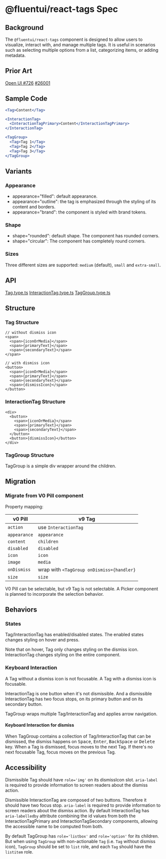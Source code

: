# @fluentui/react-tags Spec

## Background

The `@fluentui/react-tags` component is designed to allow users to visualize, interact with, and manage multiple tags. It is useful in scenarios such as selecting multiple options from a list, categorizing items, or adding metadata.

## Prior Art

[Open UI #726](https://github.com/openui/open-ui/pull/726)
[#26001](https://github.com/microsoft/fluentui/issues/26001)

## Sample Code

```jsx
<Tag>Content</Tag>

<InteractionTag>
  <InteractionTagPrimary>Content</InteractionTagPrimary>
</InteractionTag>

<TagGroup>
  <Tag>Tag 1</Tag>
  <Tag>Tag 2</Tag>
  <Tag>Tag 3</Tag>
</TagGroup>
```

## Variants

### Appearance

- appearance="filled": default appearance.
- appearance="outline": the tag is emphasized through the styling of its content and borders.
- appearance="brand": the component is styled with brand tokens.

### Shape

- shape="rounded": default shape. The component has rounded corners.
- shape="circular": The component has completely round corners.

### Sizes

Three different sizes are supported: `medium` (default), `small` and `extra-small`.

## API

[Tag.type.ts](../src/components/Tag/Tag.types.ts)
[InteractionTag.type.ts](../src/components/InteractionTag/InteractionTag.types.ts)
[TagGroup.type.ts](../src/components/TagGroup/TagGroup.types.ts)

## Structure

### Tag Structure

```tsx
// without dismiss icon
<span>
  <span>{iconOrMedia}</span>
  <span>{primaryText}</span>
  <span>{secondaryText}</span>
</span>

// with dismiss icon
<button>
  <span>{iconOrMedia}</span>
  <span>{primaryText}</span>
  <span>{secondaryText}</span>
  <span>{dismissIcon}</span>
</button>
```

### InteractionTag Structure

```tsx
<div>
  <button>
    <span>{iconOrMedia}</span>
    <span>{primaryText}</span>
    <span>{secondaryText}</span>
  </button>
  <button>{dismissIcon}</button>
</div>
```

### TagGroup Structure

TagGroup is a simple div wrapper around the children.

## Migration

### Migrate from V0 Pill component

Property mapping:

| v0 Pill      | v9 Tag                                    |
| ------------ | ----------------------------------------- |
| `action`     | use `InteractionTag`                      |
| `appearance` | `appearance`                              |
| `content`    | `children`                                |
| `disabled`   | `disabled`                                |
| `icon`       | `icon`                                    |
| `image`      | `media`                                   |
| `onDismiss`  | wrap with `<TagGroup onDismiss={handler}` |
| `size`       | `size`                                    |

V0 Pill can be selectable, but v9 Tag is not selectable. A Picker component is planned to incorporate the selection behavior.

## Behaviors

### States

Tag/InteractionTag has enabled/disabled states. The enabled states changes styling on hover and press.

Note that on hover, Tag only changes styling on the dismiss icon. InteractionTag changes styling on the entire component.

### Keyboard Interaction

A Tag without a dismiss icon is not focusable. A Tag with a dismiss icon is focusable.

InteractionTag is one button when it's not dismissible. And a dismissible InteractionTag has two focus stops, on its primary button and on its secondary button.

TagGroup wraps multiple Tag/InteractionTag and applies arrow navigation.

#### Keyboard Interaction for dismiss

When TagGroup contains a collection of Tag/InteractionTag that can be dismissed, the dismiss happens on <kbd>Space</kbd>, <kbd>Enter</kbd>, <kbd>BackSpace</kbd> or <kbd>Delete</kbd> key.
When a Tag is dismissed, focus moves to the next Tag. If there's no next focusable Tag, focus moves on the previous Tag.

## Accessibility

Dismissible Tag should have `role='img'` on its dismissIcon slot. `aria-label` is required to provide information to screen readers about the dismiss action.

Dismissible InteractionTag are composed of two buttons. Therefore it should have two focus stop. `aria-label` is required to provide information to screen readers about the dismiss action. By default InteractionTag has `aria-labelledby` attribute combining the id values from both the InteractionTagPrimary and InteractionTagSecondary components, allowing the accessible name to be computed from both.

By default TagGroup has `role='listbox'` and `role='option'` for its children. But when using `TagGroup` with non-actionable `Tag` (i.e. `Tag` without dismiss icon), `TagGroup` should be set to `list` role, and each `Tag` should have the `listitem` role.
